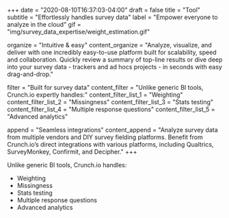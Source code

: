 +++
date = "2020-08-10T16:37:03-04:00"
draft = false
title = "Tool"
subtitle = "Effortlessly handles survey data"
label = "Empower everyone to analyze in the cloud"
gif = "img/survey_data_expertise/weight_estimation.gif"


organize = "Intuitive & easy"
content_organize = "Analyze, visualize, and deliver with one incredibly easy-to-use platform built for scalability, speed and collaboration. Quickly review a summary of top-line results or dive deep into your survey data - trackers and ad hocs projects - in seconds with easy drag-and-drop."

filter = "Built for survey data"
content_filter = "Unlike generic BI tools, Crunch.io expertly handles:"
content_filter_list_1 = "Weighting"
content_filter_list_2 = "Missingness"
content_filter_list_3 = "Stats testing"
content_filter_list_4 = "Multiple response questions"
content_filter_list_5 = "Advanced analytics"


append = "Seamless integrations"
content_append = "Analyze survey data from multiple vendors and DIY survey fielding platforms. Benefit from Crunch.io’s direct integrations with various platforms, including Qualtrics, SurveyMonkey, Confirmit, and Decipher."
+++

Unlike generic BI tools, Crunch.io handles:

* Weighting
* Missingness
* Stats testing
* Multiple response questions
* Advanced analytics
